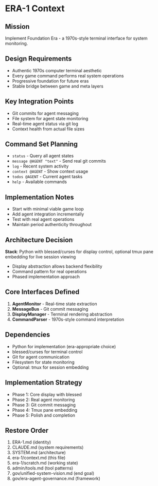 # ERA-1 Context

## Mission
Implement Foundation Era - a 1970s-style terminal interface for system monitoring.

## Design Requirements
- Authentic 1970s computer terminal aesthetic
- Every game command performs real system operations  
- Progressive foundation for future eras
- Stable bridge between game and meta layers

## Key Integration Points
- Git commits for agent messaging
- File system for agent state monitoring
- Real-time agent status via git log
- Context health from actual file sizes

## Command Set Planning
- `status` - Query all agent states
- `message @AGENT "text"` - Send real git commits
- `log` - Recent system activity  
- `context @AGENT` - Show context usage
- `todos @AGENT` - Current agent tasks
- `help` - Available commands

## Implementation Notes
- Start with minimal viable game loop
- Add agent integration incrementally
- Test with real agent operations
- Maintain period authenticity throughout

## Architecture Decision
**Stack**: Python with blessed/curses for display control, optional tmux pane embedding for live session viewing
- Display abstraction allows backend flexibility
- Command pattern for real operations
- Phased implementation approach

## Core Interfaces Defined
1. **AgentMonitor** - Real-time state extraction
2. **MessageBus** - Git commit messaging
3. **DisplayManager** - Terminal rendering abstraction
4. **CommandParser** - 1970s-style command interpretation

## Dependencies
- Python for implementation (era-appropriate choice)
- blessed/curses for terminal control
- Git for agent communication
- Filesystem for state monitoring
- Optional: tmux for session embedding

## Implementation Strategy
- Phase 1: Core display with blessed
- Phase 2: Real agent monitoring
- Phase 3: Git commit messaging
- Phase 4: Tmux pane embedding
- Phase 5: Polish and completion

## Restore Order
1. ERA-1.md (identity)
2. CLAUDE.md (system requirements)
3. SYSTEM.md (architecture)
4. era-1/context.md (this file)
5. era-1/scratch.md (working state)
6. admin/tools.md (tool patterns)
7. gov/unified-system-vision.md (end goal)
8. gov/era-agent-governance.md (framework)